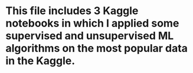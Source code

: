 # This file includes 3 Kaggle notebooks in which I applied some supervised and unsupervised ML algorithms on the most popular data in the Kaggle.
